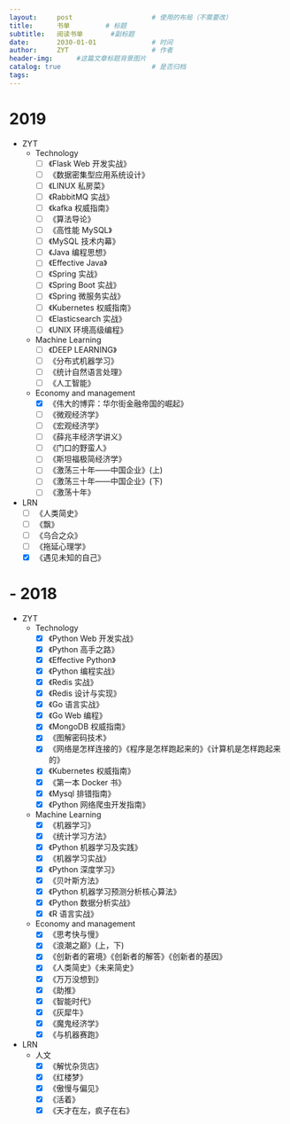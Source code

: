 ```yaml
---
layout:     post                    # 使用的布局（不需要改）
title:      书单         # 标题 
subtitle:   阅读书单       #副标题
date:       2030-01-01              # 时间
author:     ZYT                     # 作者
header-img:      #这篇文章标题背景图片
catalog: true                       # 是否归档
tags:
---
```


# 2019

- ZYT
    - Technology
        - [ ] 《Flask Web 开发实战》
        - [ ] 《数据密集型应用系统设计》
        - [ ] 《LINUX 私房菜》
        - [ ] 《RabbitMQ 实战》
        - [ ] 《kafka 权威指南》
        - [ ] 《算法导论》
        - [ ] 《高性能 MySQL》
        - [ ] 《MySQL 技术内幕》
        - [ ] 《Java 编程思想》
        - [ ] 《Effective Java》
        - [ ] 《Spring 实战》
        - [ ] 《Spring Boot 实战》
        - [ ] 《Spring 微服务实战》
        - [ ] 《Kubernetes 权威指南》
        - [ ] 《Elasticsearch 实战》
        - [ ] 《UNIX 环境高级编程》

    - Machine Learning
        - [ ] 《DEEP LEARNING》
        - [ ] 《分布式机器学习》
        - [ ] 《统计自然语言处理》
        - [ ] 《人工智能》
    
    - Economy and management
        - [x] 《伟大的博弈：华尔街金融帝国的崛起》
        - [ ] 《微观经济学》
        - [ ] 《宏观经济学》
        - [ ] 《薛兆丰经济学讲义》
        - [ ] 《门口的野蛮人》
        - [ ] 《斯坦福极简经济学》
        - [ ] 《激荡三十年——中国企业》(上)
        - [ ] 《激荡三十年——中国企业》(下)
        - [ ] 《激荡十年》

- LRN
    - [ ] 《人类简史》
    - [ ] 《飘》
    - [ ] 《乌合之众》
    - [ ] 《拖延心理学》
    - [x] 《遇见未知的自己》

# - 2018

- ZYT
    - Technology
        - [x] 《Python Web 开发实战》
        - [x] 《Python 高手之路》
        - [x] 《Effective Python》
        - [x] 《Python 编程实战》
        - [x] 《Redis 实战》
        - [x] 《Redis 设计与实现》
        - [x] 《Go 语言实战》
        - [x] 《Go Web 编程》
        - [x] 《MongoDB 权威指南》
        - [x] 《图解密码技术》
        - [x] 《网络是怎样连接的》《程序是怎样跑起来的》《计算机是怎样跑起来的》
        - [x] 《Kubernetes 权威指南》
        - [x] 《第一本 Docker 书》
        - [x] 《Mysql 排错指南》
        - [x] 《Python 网络爬虫开发指南》

    - Machine Learning
        - [x] 《机器学习》
        - [x] 《统计学习方法》
        - [x] 《Python 机器学习及实践》
        - [x] 《机器学习实战》
        - [x] 《Python 深度学习》
        - [x] 《贝叶斯方法》
        - [x] 《Python 机器学习预测分析核心算法》
        - [x] 《Python 数据分析实战》
        - [x] 《R 语言实战》
    
    - Economy and management
        - [x] 《思考快与慢》
        - [x] 《浪潮之巅》(上，下)
        - [x] 《创新者的窘境》《创新者的解答》《创新者的基因》
        - [x] 《人类简史》《未来简史》
        - [x] 《万万没想到》
        - [x] 《助推》
        - [x] 《智能时代》
        - [x] 《灰犀牛》
        - [x] 《魔鬼经济学》
        - [x] 《与机器赛跑》

- LRN
    - 人文
        - [x] 《解忧杂货店》
        - [x] 《红楼梦》
        - [x] 《傲慢与偏见》
        - [x] 《活着》
        - [x] 《天才在左，疯子在右》
